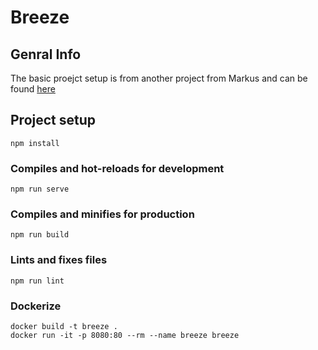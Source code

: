 # Breeze
## Genral Info
The basic proejct setup is from another project from Markus and can be found [here](https://gitlab.com/interface-and-interaction-design/iid-project-design-a)

## Project setup

```
npm install
```

### Compiles and hot-reloads for development

```
npm run serve
```

### Compiles and minifies for production

```
npm run build
```

### Lints and fixes files

```
npm run lint
```

### Dockerize

```
docker build -t breeze .
docker run -it -p 8080:80 --rm --name breeze breeze
```